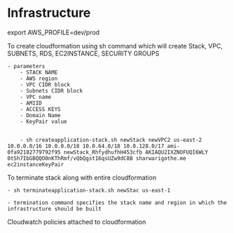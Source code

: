 # Infrastructure

export AWS_PROFILE=dev/prod

To create cloudformation using sh command which will create Stack, VPC, SUBNETS, RDS, EC2INSTANCE, SECURITY GROUPS

    - parameters
        - STACK NAME
        - AWS region
        - VPC CIDR block
        - Subnets CIDR block
        - VPC name
        - AMIID
        - ACCESS KEYS
        - Domain Name
        - KeyPair value
        

        - sh createapplication-stack.sh newStack newVPC2 us-east-2 10.0.0.0/16 10.0.0.0/18 10.0.64.0/18 10.0.128.0/17 ami-0fa92182779792f95 newStack_RhfydhufhH453cfb AKIAQU2IXZNOFUQI6WLY 0tSh7IbGBQQO0nKThRmf/vQbQgst16qsUZw9dC8B sharwarigothe.me ec2instanceKeyPair

To terminate stack along with entire cloudformation

    - sh terminateapplication-stack.sh newStac us-east-1

    - termination command specifies the stack name and region in which the infrastructure should be built

Cloudwatch policies attached to cloudformation